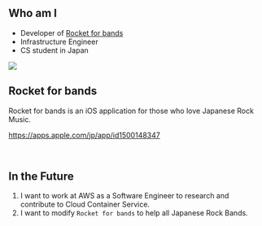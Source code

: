 ## Who am I

- Developer of [Rocket for bands](https://apps.apple.com/jp/app/id1500148347)
- Infrastructure Engineer
- CS student in Japan

<img src="https://github-readme-stats.vercel.app/api/top-langs/?username=masatsch&theme=radical" />

<br>

## Rocket for bands

Rocket for bands is an iOS application for those who love Japanese Rock Music.

https://apps.apple.com/jp/app/id1500148347

<br>

## In the Future

1. I want to work at AWS as a Software Engineer to research and contribute to Cloud Container Service.
1. I want to modify `Rocket for bands` to help all Japanese Rock Bands.
